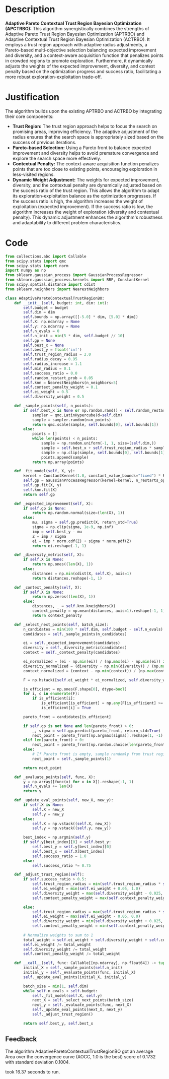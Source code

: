 # Description
**Adaptive Pareto Contextual Trust Region Bayesian Optimization (APCTRBO):** This algorithm synergistically combines the strengths of Adaptive Pareto Trust Region Bayesian Optimization (APTRBO) and Adaptive Contextual Trust Region Bayesian Optimization (ACTRBO). It employs a trust region approach with adaptive radius adjustments, a Pareto-based multi-objective selection balancing expected improvement and diversity, and a context-aware acquisition function that penalizes points in crowded regions to promote exploration. Furthermore, it dynamically adjusts the weights of the expected improvement, diversity, and context penalty based on the optimization progress and success ratio, facilitating a more robust exploration-exploitation trade-off.

# Justification
The algorithm builds upon the existing APTRBO and ACTRBO by integrating their core components:
- **Trust Region:** The trust region approach helps to focus the search on promising areas, improving efficiency. The adaptive adjustment of the radius ensures that the search space is appropriately sized based on the success of previous iterations.
- **Pareto-based Selection:** Using a Pareto front to balance expected improvement and diversity helps to avoid premature convergence and explore the search space more effectively.
- **Contextual Penalty:** The context-aware acquisition function penalizes points that are too close to existing points, encouraging exploration in less-visited regions.
- **Dynamic Weight Adjustment:** The weights for expected improvement, diversity, and the contextual penalty are dynamically adjusted based on the success ratio of the trust region. This allows the algorithm to adapt its exploration-exploitation balance as the optimization progresses. If the success ratio is high, the algorithm increases the weight of exploitation (expected improvement). If the success ratio is low, the algorithm increases the weight of exploration (diversity and contextual penalty). This dynamic adjustment enhances the algorithm's robustness and adaptability to different problem characteristics.

# Code
```python
from collections.abc import Callable
from scipy.stats import qmc
from scipy.stats import norm
import numpy as np
from sklearn.gaussian_process import GaussianProcessRegressor
from sklearn.gaussian_process.kernels import RBF, ConstantKernel
from scipy.spatial.distance import cdist
from sklearn.neighbors import NearestNeighbors

class AdaptiveParetoContextualTrustRegionBO:
    def __init__(self, budget: int, dim: int):
        self.budget = budget
        self.dim = dim
        self.bounds = np.array([[-5.0] * dim, [5.0] * dim])
        self.X: np.ndarray = None
        self.y: np.ndarray = None
        self.n_evals = 0
        self.n_init = min(5 * dim, self.budget // 10)
        self.gp = None
        self.best_x = None
        self.best_y = float('inf')
        self.trust_region_radius = 2.0
        self.radius_decay = 0.95
        self.radius_increase = 1.1
        self.min_radius = 0.1
        self.success_ratio = 0.0
        self.random_restart_prob = 0.05
        self.knn = NearestNeighbors(n_neighbors=5)
        self.context_penalty_weight = 0.1
        self.ei_weight = 0.5
        self.diversity_weight = 0.5

    def _sample_points(self, n_points):
        if self.best_x is None or np.random.rand() < self.random_restart_prob:
            sampler = qmc.LatinHypercube(d=self.dim)
            sample = sampler.random(n=n_points)
            return qmc.scale(sample, self.bounds[0], self.bounds[1])
        else:
            points = []
            while len(points) < n_points:
                sample = np.random.uniform(-1, 1, size=(self.dim,))
                sample = self.best_x + self.trust_region_radius * sample
                sample = np.clip(sample, self.bounds[0], self.bounds[1])
                points.append(sample)
            return np.array(points)

    def _fit_model(self, X, y):
        kernel = ConstantKernel(1.0, constant_value_bounds="fixed") * RBF(length_scale=1.0, length_scale_bounds="fixed")
        self.gp = GaussianProcessRegressor(kernel=kernel, n_restarts_optimizer=0, alpha=1e-6)
        self.gp.fit(X, y)
        self.knn.fit(X)
        return self.gp

    def _expected_improvement(self, X):
        if self.gp is None:
            return np.random.normal(size=(len(X), 1))
        else:
            mu, sigma = self.gp.predict(X, return_std=True)
            sigma = np.clip(sigma, 1e-9, np.inf)
            imp = self.best_y - mu
            Z = imp / sigma
            ei = imp * norm.cdf(Z) + sigma * norm.pdf(Z)
            return ei.reshape(-1, 1)

    def _diversity_metric(self, X):
        if self.X is None:
            return np.ones((len(X), 1))
        else:
            distances = np.min(cdist(X, self.X), axis=1)
            return distances.reshape(-1, 1)

    def _context_penalty(self, X):
        if self.X is None:
            return np.zeros((len(X), 1))
        else:
            distances, _ = self.knn.kneighbors(X)
            context_penalty = np.mean(distances, axis=1).reshape(-1, 1)
            return context_penalty

    def _select_next_points(self, batch_size):
        n_candidates = min(100 * self.dim, self.budget - self.n_evals)
        candidates = self._sample_points(n_candidates)

        ei = self._expected_improvement(candidates)
        diversity = self._diversity_metric(candidates)
        context = self._context_penalty(candidates)

        ei_normalized = (ei - np.min(ei)) / (np.max(ei) - np.min(ei)) if np.max(ei) != np.min(ei) else np.zeros_like(ei)
        diversity_normalized = (diversity - np.min(diversity)) / (np.max(diversity) - np.min(diversity)) if np.max(diversity) != np.min(diversity) else np.zeros_like(diversity)
        context_normalized = (context - np.min(context)) / (np.max(context) - np.min(context)) if np.max(context) != np.min(context) else np.zeros_like(context)

        F = np.hstack([self.ei_weight * ei_normalized, self.diversity_weight * diversity_normalized, self.context_penalty_weight * context_normalized])

        is_efficient = np.ones(F.shape[0], dtype=bool)
        for i, c in enumerate(F):
            if is_efficient[i]:
                is_efficient[is_efficient] = np.any(F[is_efficient] >= c, axis=1)
                is_efficient[i] = True

        pareto_front = candidates[is_efficient]

        if self.gp is not None and len(pareto_front) > 0:
            _, sigma = self.gp.predict(pareto_front, return_std=True)
            next_point = pareto_front[np.argmax(sigma)].reshape(1, -1)
        elif len(pareto_front) > 0:
            next_point = pareto_front[np.random.choice(len(pareto_front))].reshape(1, -1)
        else:
            # If Pareto front is empty, sample randomly from trust region
            next_point = self._sample_points(1)

        return next_point

    def _evaluate_points(self, func, X):
        y = np.array([func(x) for x in X]).reshape(-1, 1)
        self.n_evals += len(X)
        return y

    def _update_eval_points(self, new_X, new_y):
        if self.X is None:
            self.X = new_X
            self.y = new_y
        else:
            self.X = np.vstack((self.X, new_X))
            self.y = np.vstack((self.y, new_y))

        best_index = np.argmin(self.y)
        if self.y[best_index][0] < self.best_y:
            self.best_y = self.y[best_index][0]
            self.best_x = self.X[best_index]
            self.success_ratio = 1.0
        else:
            self.success_ratio *= 0.75

    def _adjust_trust_region(self):
        if self.success_ratio > 0.5:
            self.trust_region_radius = min(self.trust_region_radius * self.radius_increase, 5.0)
            self.ei_weight = min(self.ei_weight + 0.05, 1.0)
            self.diversity_weight = max(self.diversity_weight - 0.025, 0.0)
            self.context_penalty_weight = max(self.context_penalty_weight - 0.025, 0.0)

        else:
            self.trust_region_radius = max(self.trust_region_radius * self.radius_decay, self.min_radius)
            self.ei_weight = max(self.ei_weight - 0.05, 0.0)
            self.diversity_weight = min(self.diversity_weight + 0.025, 1.0)
            self.context_penalty_weight = min(self.context_penalty_weight + 0.025, 1.0)
        
        # Normalize weights to sum to 1
        total_weight = self.ei_weight + self.diversity_weight + self.context_penalty_weight
        self.ei_weight /= total_weight
        self.diversity_weight /= total_weight
        self.context_penalty_weight /= total_weight

    def __call__(self, func: Callable[[np.ndarray], np.float64]) -> tuple[np.float64, np.array]:
        initial_X = self._sample_points(self.n_init)
        initial_y = self._evaluate_points(func, initial_X)
        self._update_eval_points(initial_X, initial_y)

        batch_size = min(1, self.dim)
        while self.n_evals < self.budget:
            self._fit_model(self.X, self.y)
            next_X = self._select_next_points(batch_size)
            next_y = self._evaluate_points(func, next_X)
            self._update_eval_points(next_X, next_y)
            self._adjust_trust_region()

        return self.best_y, self.best_x
```
## Feedback
 The algorithm AdaptiveParetoContextualTrustRegionBO got an average Area over the convergence curve (AOCC, 1.0 is the best) score of 0.1732 with standard deviation 0.1004.

took 16.37 seconds to run.